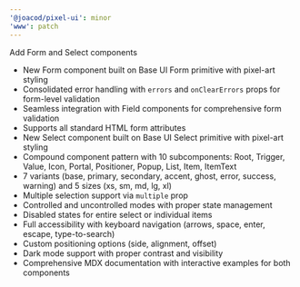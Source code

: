 ```yaml
---
'@joacod/pixel-ui': minor
'www': patch
---
```


Add Form and Select components

- New Form component built on Base UI Form primitive with pixel-art styling
- Consolidated error handling with `errors` and `onClearErrors` props for form-level validation
- Seamless integration with Field components for comprehensive form validation
- Supports all standard HTML form attributes
- New Select component built on Base UI Select primitive with pixel-art styling
- Compound component pattern with 10 subcomponents: Root, Trigger, Value, Icon, Portal, Positioner, Popup, List, Item, ItemText
- 7 variants (base, primary, secondary, accent, ghost, error, success, warning) and 5 sizes (xs, sm, md, lg, xl)
- Multiple selection support via `multiple` prop
- Controlled and uncontrolled modes with proper state management
- Disabled states for entire select or individual items
- Full accessibility with keyboard navigation (arrows, space, enter, escape, type-to-search)
- Custom positioning options (side, alignment, offset)
- Dark mode support with proper contrast and visibility
- Comprehensive MDX documentation with interactive examples for both components
